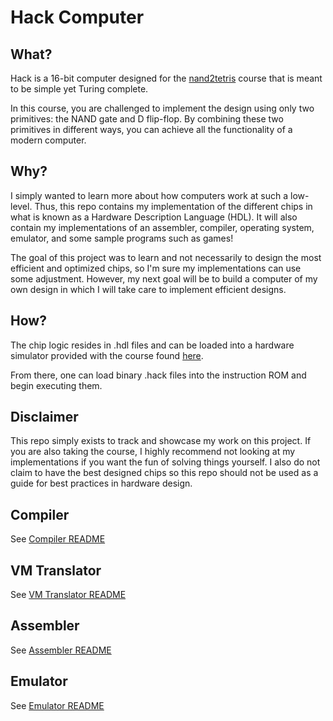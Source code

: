 # Hack Computer
## What?
Hack is a 16-bit computer designed for the [nand2tetris](https://www.nand2tetris.org/) course that is meant to be simple yet Turing complete.

In this course, you are challenged to implement the design using only two primitives: the NAND gate and D flip-flop. By combining these two primitives in different ways, you can achieve all the functionality of a modern computer.

## Why?
I simply wanted to learn more about how computers work at such a low-level. Thus, this repo contains my implementation of the different chips in what is known as a Hardware Description Language (HDL). It will also contain my implementations of an assembler, compiler, operating system, emulator, and some sample programs such as games!

The goal of this project was to learn and not necessarily to design the most efficient and optimized chips, so I'm sure my implementations can use some adjustment. However, my next goal will be to build a computer of my own design in which I will take care to implement efficient designs.

## How?
The chip logic resides in .hdl files and can be loaded into a hardware simulator provided with the course found [here](https://www.nand2tetris.org/software).

From there, one can load binary .hack files into the instruction ROM and begin executing them.

## Disclaimer
This repo simply exists to track and showcase my work on this project. If you are also taking the course, I highly recommend not looking at my implementations if you want the fun of solving things yourself. I also do not claim to have the best designed chips so this repo should not be used as a guide for best practices in hardware design.

## Compiler
See [Compiler README](compiler/README.md)

## VM Translator
See [VM Translator README](vm_translator/README.md)

## Assembler
See [Assembler README](assembler/README.md)

## Emulator
See [Emulator README](emulator/README.md)
